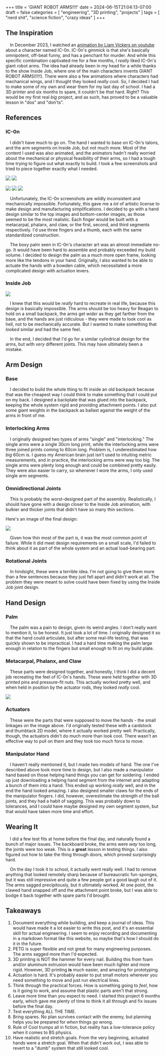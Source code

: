 +++
title = 'GIANT ROBOT ARMS!!!!'
date = 2024-06-15T21:04:13-07:00
draft = false
categories = [
    "engineering",
    "3D printing",
    "projects"
]
tags = [
    "nerd shit",
    "science fiction",
    "crazy ideas"
]
+++

## The Inspiration

&emsp;In December 2023, I watched an [animation by Liam Vickers on youtube](https://www.youtube.com/watch?v=Om9Id44vjKw) about a character named IC-0n. IC-0n's gimmick is that she's basically omnipotent, off-beat funny, and has a penchant for murder. And while this specific combination captivated me for a few months, I *really* liked IC-0n's giant robot arms. The idea had already been in my head for a while thanks to the show Inside Job, where one of the main characters invents GIANT ROBOT ARMS(!!!!). There were also a few animations where characters had mechanical wings, and I thought they looked *really* cool. So, I decided I had to make some of my own and wear them for my last day of school. I had a 3D printer and six months to spare, it couldn't be *that* hard. Right? This would be my first real *big* project, and as such, has proved to be a valuable lesson in "dos" and "don'ts".

## References

### IC-0n

&emsp;I didn't have much to go on. The hand I wanted to base on IC-0n's talons, and the arm segments on Inside Job, but not much more. Most of the content I used was also animated, and the animators hadn't really worried about the mechanical or physical feasibility of their arms, so I had a tough time trying to figure out what exactly to build. I took a few screenshots and tried to piece together exactly what I needed.

![](image3.png)
![](image2.png)

![](image1.png)
![](image4.png)
![](image5.png)

&emsp;Unfortunately, the IC-0n screenshots are wildly inconsistent and mechanically impossible. Fortunately, this gave me a *lot* of artistic license to make design and manufacturing simplifications. I decided to go with a hand design similar to the top images and bottom-center images, as those seemed to be the most realistic. Each finger would be built with a metacarpal, phalanx, and claw, or the first, second, and third segments respectively. I'd use three fingers and a thumb, each with the same standardized construction. 

&emsp;The boxy palm seen in IC-0n's character art was an almost immediate no-go. It would have been hard to assemble and probably exceeded my build volume. I decided to design the palm as a much more open frame, looking more like the tendons in your hand. Originally, I also wanted to be able to actuate the hands with a bowden cable, which necessitated a more complicated design with actuation levers.

### Inside Job

![](image6.webp)

&emsp;I knew that this would be *really* hard to recreate in real life, because this design is basically impossible. The arms should be too heavy for Reagan to hold on a small backpack, the arms get *wider* as they get farther from the base, and the hands are just ridiculous - they were made to look cool as hell, not to be mechanically accurate. But I wanted to make something that *looked* similar and had the same feel.

&emsp;In the end, I decided that I'd go for a similar cylindrical design for the arms, but with *very* different joints. This may have ultimately been a mistake.

## Arm Design

### Base

&emsp;I decided to build the whole thing to fit inside an old backpack because that was the cheapest way I could think to make something that I could put on my back. I designed a backplate that was glued into the backpack, keeping the whole system rigid and providing attachment points. I also put some giant weights in the backpack as ballast against the weight of the arms in front of me.

### Interlocking Arms

&emsp;I originally designed two types of arms "single" and "interlocking." The single arms were a single 30cm long print, while the interlocking arms were three joined prints coming to 60cm long. Problem is, I underestimated how *big* 60cm is. I guess my American brain just isn't used to intuiting metric measurements, and in practice, the interlocking arms were way too big. The single arms were plenty long enough and could be combined pretty easily. They were also easier to carry, so whenever I wore the arms, I only used single arm segments.

### Omnidirectional Joints

&emsp;This is probably the worst-designed part of the assembly. Realistically, I should have gone with a design closer to the Inside Job animation, with bulkier and thicker joints that didn't have so many thin sections. 

Here's an image of the final design:

![](image7.PNG)

&emsp;Given how thin most of the part is, it was the most common point of failure. While it did meet design requirements on a small scale, I'd failed to think about it as part of the whole system and an actual load-bearing part.

### Rotational Joints

&emsp;In hindsight, these were a terrible idea. I'm not going to give them more than a few sentences because they just fell apart and didn't work at all. The problem they were meant to solve could have been fixed by using the Inside Job joint design.

## Hand Design

### Palm

&emsp;The palm was a pain to design, given its weird angles. I don't really want to mention it, to be honest. It just took a lot of time. I originally designed it so that the hand could articulate, but after some real-life testing, that was quickly shown to be impractical. I had a hard time making the palm large enough in relation to the fingers but small enough to fit on my build plate. 

### Metacarpal, Phalanx, and Claw

&emsp;These parts were designed together, and honestly, I think I did a decent job recreating the feel of IC-0n's hands. These were held together with 3D printed pins and pressure-fit nuts. This actually worked pretty well, and when held in position by the actuator rods, they looked *really* cool.

![](image8.PNG)

### Actuators

&emsp;These were the parts that were supposed to move the hands - the small linkages on the image above. I'd originally tested these with a cardstock and thumbtack 2D model, where it actually worked pretty well. Practically, though, the actuators didn't do much more than look cool. There wasn't an effective way to pull on them and they took too much force to move.

### Manipulator Hand

&emsp;I haven't really mentioned it, but I made two models of hand. The one I've described above took more time to design, but I also made a manipulator hand based on those helping hand things you can get for soldering. I ended up just downloading a helping hand segment from the internet and adapting a bunch of them into a hand. This ended up working *really* well, and in the end the hand looked amazing. I also designed smaller claws for the ends of the manipulator fingers. I did, however, overestimate the strength of the ball joints, and they had a habit of sagging. This was probably down to tolerances, and I could have maybe designed my own segment system, but that would have taken more time and effort.

## Wearing It

&emsp;I did a few test fits at home before the final day, and naturally found a bunch of major issues. The backboard broke, the arms were *way* too long, the joints were too weak. This is a **great** lesson in testing things. I also figured out how to take the thing through doors, which proved surprisingly hard.

&emsp;On the day I took it to school, it actually went really well. I had to remove anything that looked remotely sharp because of bureaucratic fun-sponges, but it was still impressive and quite a few people got a good laugh out of it. The arms sagged precipitously, but it ultimately worked. At one point, the clawed hand snapped off and the attachment point broke, but I was able to bodge it back together with spare parts I'd brought.

## Takeaways

1. Document everything while building, and keep a journal of ideas. This would have made it a lot easier to write this post, and it's an essential skill for actual engineering. I seem to enjoy recording and documenting in a markdown format like this website, so maybe that's how I should do it in the future.
2. PETG is super flexible and not great for many engineering purposes. The arms sagged more than I'd expected.
3. 3D printing is NOT the hammer for every nail. Building this from foam and/or aluminum extrusion would have been much lighter and more rigid. However, 3D printing **is** much easier, and amazing for prototyping.
4. Actuation is hard. It's probably easier to put small motors wherever you need something to move and just run electrical lines.
5. Think through the practical forces. How is something going to *feel*, how is it going to work, and assume that plastic parts aren't that strong.
6. Leave more time than you expect to need. I started this project 6 months early, which gave me plenty of time to think it all through and fix issues before the final day.
7. Test everything ALL THE TIME.
8. Bring spares. No plan survives contact with the enemy, but planning helps you be prepared for *when* things go wrong.
9. Rule of Cool trumps all in fiction, but reality has a low-tolerance policy when it comes to BS physics. 
10. Have realistic and stretch goals. From the very beginning, actuated hands were a stretch goal. When that didn't work out, I was able to revert to a "dumb" system that still looked cool.